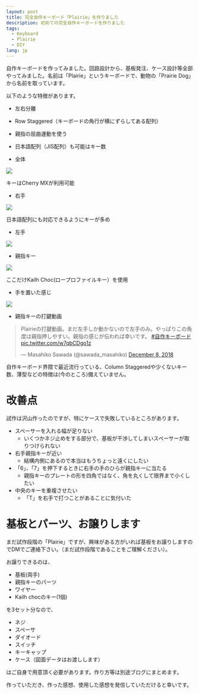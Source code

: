 ```yaml
---
layout: post
title: 完全自作キーボード「Plairie」を作りました
description: 初めての完全自作キーボードを作りました
tags:
  - Keyboard
  - Plairie
  - DIY
lang: jp
---
```


自作キーボードを作ってみました。回路設計から、基板発注、ケース設計等全部やってみました。名前は「Plairie」というキーボードで、動物の「Prairie Dog」から名前を取っています。

以下のような特徴があります。

* 左右分離
* Row Staggered（キーボードの角行が横にずらしてある配列）
* 親指の屈曲運動を使う
* 日本語配列（JIS配列）も可能はキー数

* 全体

![](/images/2018-12-18/overall.jpg)

キーはCherry MXが利用可能

* 右手

![](/images/2018-12-18/left.jpg)

日本語配列にも対応できるようにキーが多め

* 左手

![](/images/2018-12-18/left.jpg)

* 親指キー

![](/images/2018-12-18/switch.jpg)

ここだけKailh Choc(ロープロファイルキー）を使用

* 手を置いた感じ

![](/images/2018-12-18/hand.jpg)

* 親指キーの打鍵動画

<blockquote class="twitter-tweet" data-lang="en"><p lang="ja" dir="ltr">Plairieの打鍵動画。まだ左手しか動かないので左手のみ。やっぱりこの角度は親指押しやすい。親指の感じが伝われば幸いです。 <a href="https://twitter.com/hashtag/%E8%87%AA%E4%BD%9C%E3%82%AD%E3%83%BC%E3%83%9C%E3%83%BC%E3%83%89?src=hash&amp;ref_src=twsrc%5Etfw">#自作キーボード</a> <a href="https://t.co/w7qbCDgo1z">pic.twitter.com/w7qbCDgo1z</a></p>&mdash; Masahiko Sawada (@sawada_masahiko) <a href="https://twitter.com/sawada_masahiko/status/1071362154840739840?ref_src=twsrc%5Etfw">December 8, 2018</a></blockquote>
<script async src="https://platform.twitter.com/widgets.js" charset="utf-8"></script>

自作キーボード界隈で最近流行っている、Column Staggeredや少くないキー数、薄型などの特徴は(今のところ)備えていません。

# 改善点
試作は沢山作ったのですが、特にケースで失敗しているところがあります。

* スペーサーを入れる幅が足りない
  * いくつかネジ止めをする部分で、基板が干渉してしまいスペーサーが取りつけられない
* 右手親指キーが近い
  * 結構内側にあるので本当はもうちょっと遠くにしたい
* 「6」、「7」を押下するときに右手の手のひらが親指キーに当たる
  * 親指キーのプレートの形を四角ではなく、角を丸くして限界まで小くしたい
* 中央のキーを重複させたい
  * 「T」を右手で打つことがあることに気付いた

# 基板とパーツ、お譲りします
まだ試作段階の「Plairie」ですが、興味がある方がいれば基板をお譲りしますのでDMでご連絡下さい。（まだ試作段階であることをご理解ください）。

お譲りできるのは、

* 基板(両手)
* 親指キーのパーツ
* ワイヤー
* Kailh chocのキー(1個)

を3セット分なので、

* ネジ
* スペーサ
* ダイオード
* スイッチ
* キーキャップ
* ケース（図面データはお渡しします）

はご自身で用意頂く必要があります。作り方等は別途ブログにまとめます。

作っていただき、作った感想、使用した感想を発信していただけると幸いです。
